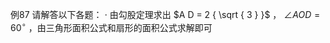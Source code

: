 例87 请解答以下各题：
$\cdot$ 由勾股定理求出 $A D = 2 { \sqrt { 3 } }$ ， $\angle A O D = 6 0 ^ { \circ }$ ，由三角形面积公式和扇形的面积公式求解即可
